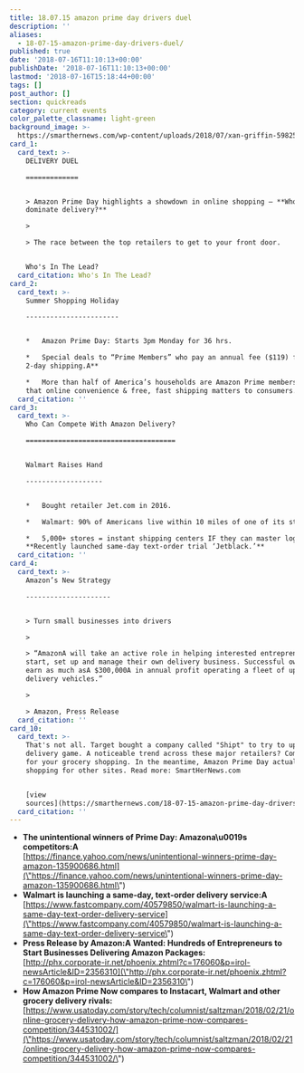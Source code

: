 ```yaml
---
title: 18.07.15 amazon prime day drivers duel
description: ''
aliases:
  - 18-07-15-amazon-prime-day-drivers-duel/
published: true
date: '2018-07-16T11:10:13+00:00'
publishDate: '2018-07-16T11:10:13+00:00'
lastmod: '2018-07-16T15:18:44+00:00'
tags: []
post_author: []
section: quickreads
category: current events
color_palette_classname: light-green
background_image: >-
  https://smarthernews.com/wp-content/uploads/2018/07/xan-griffin-598255-unsplash-scaled.jpg
card_1:
  card_text: >-
    DELIVERY DUEL

    =============


    > Amazon Prime Day highlights a showdown in online shopping – **Who will
    dominate delivery?**

    > 

    > The race between the top retailers to get to your front door.


    Who's In The Lead?
  card_citation: Who's In The Lead?
card_2:
  card_text: >-
    Summer Shopping Holiday

    -----------------------


    *   Amazon Prime Day: Starts 3pm Monday for 36 hrs.

    *   Special deals to “Prime Members” who pay an annual fee ($119) for **free
    2-day shipping.A**

    *   More than half of America’s households are Amazon Prime members – proof
    that online convenience & free, fast shipping matters to consumers.
  card_citation: ''
card_3:
  card_text: >-
    Who Can Compete With Amazon Delivery?

    =====================================


    Walmart Raises Hand

    -------------------


    *   Bought retailer Jet.com in 2016.

    *   Walmart: 90% of Americans live within 10 miles of one of its stores.

    *   5,000+ stores = instant shipping centers IF they can master logistics.
    **Recently launched same-day text-order trial ‘Jetblack.’**
  card_citation: ''
card_4:
  card_text: >-
    Amazon’s New Strategy

    ---------------------


    > Turn small businesses into drivers

    > 

    > “AmazonA will take an active role in helping interested entrepreneurs
    start, set up and manage their own delivery business. Successful owners can
    earn as much asA $300,000A in annual profit operating a fleet of up to 40
    delivery vehicles.”

    > 

    > Amazon, Press Release
  card_citation: ''
card_10:
  card_text: >-
    That's not all. Target bought a company called "Shipt" to try to up its
    delivery game. A noticeable trend across these major retailers? Competition
    for your grocery shopping. In the meantime, Amazon Prime Day actually lifts
    shopping for other sites. Read more: SmartHerNews.com


    [view
    sources](https://smarthernews.com/18-07-15-amazon-prime-day-drivers-duel/)
  card_citation: ''
---
```

*   ****The unintentional winners of Prime Day: Amazona\\u0019s competitors:A****  
    [https://finance.yahoo.com/news/unintentional-winners-prime-day-amazon-135900686.html](\"https://finance.yahoo.com/news/unintentional-winners-prime-day-amazon-135900686.html\")
*   **Walmart is launching a same-day, text-order delivery service:A**  
    [https://www.fastcompany.com/40579850/walmart-is-launching-a-same-day-text-order-delivery-service](\"https://www.fastcompany.com/40579850/walmart-is-launching-a-same-day-text-order-delivery-service\")
*   **Press Release by Amazon:A** **Wanted: Hundreds of Entrepreneurs to Start Businesses Delivering Amazon Packages:**  
    [http://phx.corporate-ir.net/phoenix.zhtml?c=176060&p=irol-newsArticle&ID=2356310](\"http://phx.corporate-ir.net/phoenix.zhtml?c=176060&p=irol-newsArticle&ID=2356310\")
*   **How Amazon Prime Now compares to Instacart, Walmart and other grocery delivery rivals:**  
    [https://www.usatoday.com/story/tech/columnist/saltzman/2018/02/21/online-grocery-delivery-how-amazon-prime-now-compares-competition/344531002/](\"https://www.usatoday.com/story/tech/columnist/saltzman/2018/02/21/online-grocery-delivery-how-amazon-prime-now-compares-competition/344531002/\")